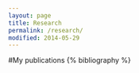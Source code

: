 ```yaml
---
layout: page
title: Research
permalink: /research/
modified: 2014-05-29
---
```


#My publications
{% bibliography %}
